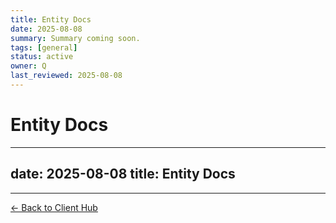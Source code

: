 ```yaml
---
title: Entity Docs
date: 2025-08-08
summary: Summary coming soon.
tags: [general]
status: active
owner: Q
last_reviewed: 2025-08-08
---
```

# Entity Docs

---
date: 2025-08-08
title: Entity Docs
---

---
[← Back to Client Hub](https://www.builtbyrays.com/Client-Vault/portal)
